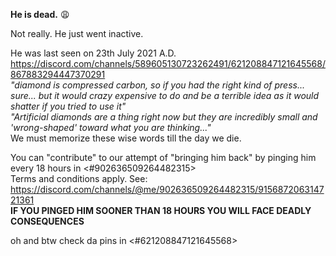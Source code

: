 **He is dead.** :weary:

Not really. He just went inactive.

He was last seen on 23th July 2021 A.D. https://discord.com/channels/589605130723262491/621208847121645568/867883294447370291 \
*"diamond is compressed carbon, so if you had the right kind of press... sure... but it would crazy expensive to do and be a terrible idea as it would shatter if you tried to use it"*\
*"Artificial diamonds are a thing right now but they are incredibly small and 'wrong-shaped' toward what you are thinking..."* \
We must memorize these wise words till the day we die.

You can "contribute" to our attempt of "bringing him back" by pinging him every 18 hours in <#902636509264482315>\
Terms and conditions apply. See: https://discord.com/channels/@me/902636509264482315/915687206314721361 \
**IF YOU PINGED HIM SOONER THAN 18 HOURS YOU WILL FACE DEADLY CONSEQUENCES**

oh and btw check da pins in <#621208847121645568>
